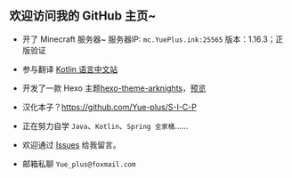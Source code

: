 欢迎访问我的 GitHub 主页~
------

- 开了 Minecraft 服务器~ 服务器IP: `mc.YuePlus.ink:25565` 版本：1.16.3；正版验证
- 参与翻译 [Kotlin 语言中文站](https://www.kotlincn.net/)
- 开发了一款 Hexo 主题[hexo-theme-arknights](https://github.com/Yue-plus/hexo-theme-arknights)，[预览](http://ark.theme.yueplus.ink/)
- 汉化本子？<https://github.com/Yue-plus/S-I-C-P>

- 正在努力自学 `Java`、`Kotlin`、`Spring 全家桶`……
- 欢迎通过 [Issues](https://github.com/Yue-plus/Yue-plus/issues/new) 给我留言。
- 邮箱私聊 `Yue_plus@foxmail.com`
